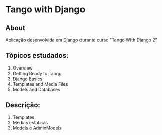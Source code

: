 # Tango with Django

## About
Aplicação desenvolvida em Django durante curso "Tango WIth Django 2"

## Tópicos estudados:

1. Overview
2. Getting Ready to Tango
3. Django Basics
4. Templates and Media Files
5. Models and Databases

## Descrição:

1. Templates
2. Medias estáticas
3. Models e AdminModels


